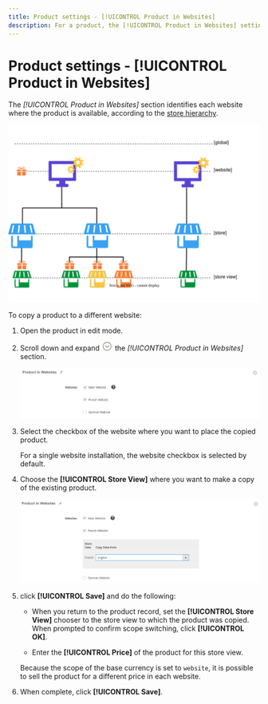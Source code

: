 ```yaml
---
title: Product settings - [!UICONTROL Product in Websites]
description: For a product, the [!UICONTROL Product in Websites] settings identify each website where the product is available.
---
```

# Product settings - [!UICONTROL Product in Websites]

The _[!UICONTROL Product in Websites]_ section identifies each website where the product is available, according to the [store hierarchy](../stores-purchase/stores.md).

![Product website scope diagram](./assets/scope-product-website.svg)

To copy a product to a different website:

1. Open the product in edit mode.

1. Scroll down and expand ![Expansion selector](../assets/icon-display-expand.png) the _[!UICONTROL Product in Websites]_ section.

   ![Product in Websites](./assets/catalog-product-in-websites-multisite-main-french.png)<!-- zoom -->

1. Select the checkbox of the website where you want to place the copied product.

   For a single website installation, the website checkbox is selected by default.

1. Choose the **[!UICONTROL Store View]** where you want to make a copy of the existing product.

   ![Product in Websites](./assets/product-in-websites-multisite-copy-data.png)<!-- zoom -->

1. click **[!UICONTROL Save]** and do the following:

   - When you return to the product record, set the **[!UICONTROL Store View]** chooser to the store view to which the product was copied. When prompted to confirm scope switching, click **[!UICONTROL OK]**.

   - Enter the **[!UICONTROL Price]** of the product for this store view.

   Because the scope of the base currency is set to `website`, it is possible to sell the product for a different price in each website.

1. When complete, click **[!UICONTROL Save]**.
